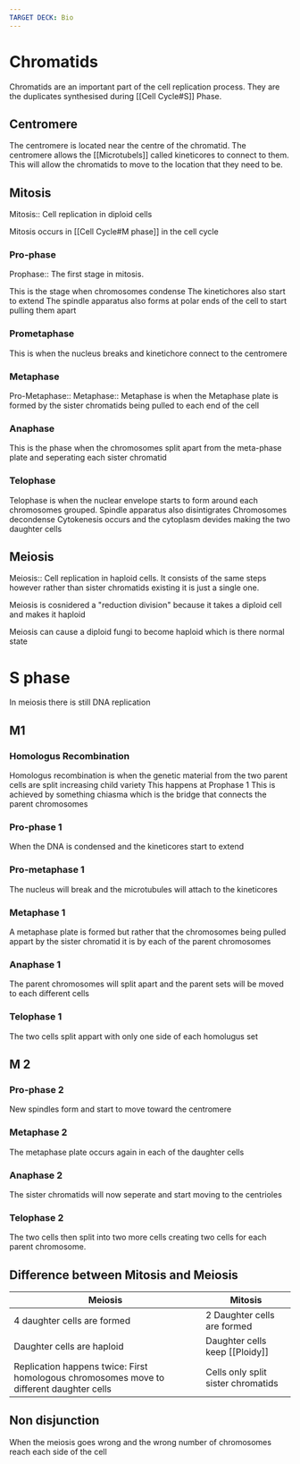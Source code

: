 ```yaml
---
TARGET DECK: Bio
---
```

# Chromatids
Chromatids are an important part of the cell replication process. They are the duplicates synthesised during [[Cell Cycle#S]] Phase. 
## Centromere
The centromere is located near the centre of the chromatid. The centromere allows the [[Microtubels]] called kineticores to connect to them. This will allow the chromatids to move to the location that they need to be.
## Mitosis
Mitosis:: Cell replication in diploid cells
<!--ID: 1692599410696-->

Mitosis occurs in [[Cell Cycle#M phase]] in the cell cycle

### Pro-phase
Prophase:: The first stage in mitosis. 
<!--ID: 1692599410703-->

This is the stage when chromosomes condense
The kinetichores also start to extend
The spindle apparatus also forms at polar ends of the cell to start pulling them apart

### Prometaphase

This is when the nucleus breaks and kinetichore connect to the centromere

### Metaphase
Pro-Metaphase::
Metaphase:: Metaphase is when the Metaphase plate is formed by the sister chromatids being pulled to each end of the cell
<!--ID: 1696002543996-->

### Anaphase

This is the phase when the chromosomes split apart from the meta-phase plate and seperating each sister chromatid

### Telophase

Telophase is when the nuclear envelope starts to form around each chromosomes grouped. 
Spindle apparatus also disintigrates
Chromosomes decondense
Cytokenesis occurs and the cytoplasm devides making the two daughter cells



## Meiosis
Meiosis:: Cell replication in haploid cells. It consists of the same steps however rather than sister chromatids existing it is just a single one.
<!--ID: 1696998808069-->


Meiosis is cosnidered a "reduction division" because it takes a diploid cell and makes it haploid
<!--ID: 1692599410713-->

Meiosis can cause a diploid fungi to become haploid which is there normal state


# S phase
In meiosis there is still DNA replication

## M1
### Homologus Recombination
Homologus recombination is when the genetic material from the two parent cells are split increasing child variety
This happens at Prophase 1
This is achieved by something chiasma which is the bridge that connects the parent chromosomes
### Pro-phase 1

When the DNA is condensed and the kineticores start to extend

### Pro-metaphase 1
The nucleus will break and the microtubules will attach to the kineticores
### Metaphase 1
A metaphase plate is formed but rather that the chromosomes being pulled appart by the sister chromatid it is by each of the parent chromosomes
### Anaphase 1
The parent chromosomes will split apart and the parent sets will be moved to each different cells
### Telophase 1
The two cells split appart with only one side of each homolugus set


## M 2
### Pro-phase 2
New spindles form and start to move toward the centromere

### Metaphase 2
The metaphase plate occurs again in each of the daughter cells
### Anaphase 2
The sister chromatids will now seperate and start moving to the centrioles
### Telophase 2
The two cells then split into two more cells creating two cells for each parent chromosome.

## Difference between Mitosis and Meiosis
| Meiosis                                                                                  | Mitosis                            |
| ---------------------------------------------------------------------------------------- | ---------------------------------- |
| 4 daughter cells are formed                                                              | 2 Daughter cells are formed        |
| Daughter cells are haploid                                                               | Daughter cells keep [[Ploidy]]     |
| Replication happens twice: First homologous chromosomes move to different daughter cells | Cells only split sister chromatids |
## Non disjunction
When the meiosis goes wrong and the wrong number of chromosomes reach each side of the cell
